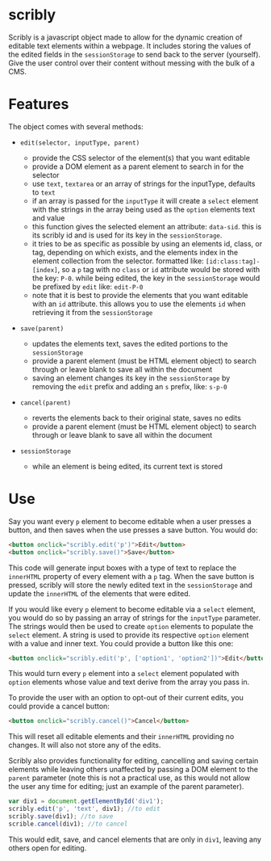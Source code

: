 scribly
=======

Scribly is a javascript object made to allow for the dynamic creation of editable text elements within a webpage. It includes storing the values of the edited fields in the `sessionStorage` to send back to the server (yourself). Give the user control over their content without messing with the bulk of a CMS.

Features
========

The object comes with several methods:

* `edit(selector, inputType, parent)`
  * provide the CSS selector of the element(s) that you want editable
  * provide a DOM element as a parent element to search in for the selector
  * use `text`, `textarea` or an array of strings for the inputType, defaults to `text`
  * if an array is passed for the `inputType` it will create a `select` element with the strings in the array being used as the `option` elements text and value 
  * this function gives the selected element an attribute: `data-sid`. this is its scribly id and is used for its key in the `sessionStorage`. 
  * it tries to be as specific as possible by using an elements id, class, or tag, depending on which exists, and the elements index in the element collection from the selector. formatted like: `[id:class:tag]-[index]`, so a `p` tag with no `class` or `id` attribute would be stored with the key: `P-0`. while being edited, the key in the `sessionStorage` would be prefixed by `edit` like: `edit-P-0`
  * note that it is best to provide the elements that you want editable with an `id` attribute. this allows you to use the elements `id` when retrieving it from the `sessionStorage`

* `save(parent)`
  * updates the elements text, saves the edited portions to the `sessionStorage`
  * provide a parent element (must be HTML element object) to search through or leave blank to save all within the document
  * saving an element changes its key in the `sessionStorage` by removing the `edit` prefix and adding an `s` prefix, like: `s-p-0`

* `cancel(parent)`
  * reverts the elements back to their original state, saves no edits
  * provide a parent element (must be HTML element object) to search through or leave blank to save all within the document

* `sessionStorage`
  * while an element is being edited, its current text is stored 

Use
===

Say you want every `p` element to become editable when a user presses a button, and then saves when the use presses a save button. You would do:
```HTML
<button onclick="scribly.edit('p')">Edit</button>
<button onclick="scribly.save()">Save</button>
```
This code will generate input boxes with a type of text to replace the `innerHTML` property of every element with a `p` tag. When the save button is pressed, scribly will store the newly edited text in the `sessionStorage` and update the `innerHTML` of the elements that were edited.

If you would like every `p` element to become editable via a `select` element, you would do so by passing an array of strings for the `inputType` parameter. The strings would then be used to create `option` elements to populate the `select` element. A string is used to provide its respective `option` element with a value and inner text. You could provide a button like this one:
```HTML
<button onclick="scribly.edit('p', ['option1', 'option2'])">Edit</button>
```
This would turn every `p` element into a `select` element populated with `option` elements whose value and text derive from the array you pass in.

To provide the user with an option to opt-out of their current edits, you could provide a cancel button:
```HTML
<button onclick="scribly.cancel()">Cancel</button>
```
This will reset all editable elements and their `innerHTML` providing no changes. It will also not store any of the edits.

Scribly also provides functionality for editing, cancelling and saving certain elements while leaving others unaffected by passing a DOM element to the `parent` parameter (note this is not a practical use, as this would not allow the user any time for editing; just an example of the parent parameter).
```javascript
var div1 = document.getElementById('div1');
scribly.edit('p', 'text', div1); //to edit 
scribly.save(div1); //to save
scrible.cancel(div1); //to cancel
```
This would edit, save, and cancel elements that are only in `div1`, leaving any others open for editing. 
